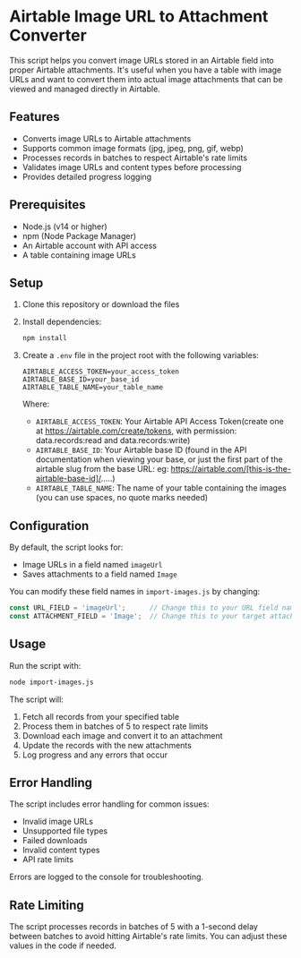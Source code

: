 # Airtable Image URL to Attachment Converter

This script helps you convert image URLs stored in an Airtable field into proper Airtable attachments. It's useful when you have a table with image URLs and want to convert them into actual image attachments that can be viewed and managed directly in Airtable.

## Features

- Converts image URLs to Airtable attachments
- Supports common image formats (jpg, jpeg, png, gif, webp)
- Processes records in batches to respect Airtable's rate limits
- Validates image URLs and content types before processing
- Provides detailed progress logging

## Prerequisites

- Node.js (v14 or higher)
- npm (Node Package Manager)
- An Airtable account with API access
- A table containing image URLs

## Setup

1. Clone this repository or download the files
2. Install dependencies:
   ```bash
   npm install
   ```
3. Create a `.env` file in the project root with the following variables:
   ```
   AIRTABLE_ACCESS_TOKEN=your_access_token
   AIRTABLE_BASE_ID=your_base_id
   AIRTABLE_TABLE_NAME=your_table_name
   ```

   Where:
   - `AIRTABLE_ACCESS_TOKEN`: Your Airtable API Access Token(create one at https://airtable.com/create/tokens, with permission: data.records:read and data.records:write)
   - `AIRTABLE_BASE_ID`: Your Airtable base ID (found in the API documentation when viewing your base, or just the first part of the airtable slug from the base URL: eg: https://airtable.com/[this-is-the-airtable-base-id]/.....)
   - `AIRTABLE_TABLE_NAME`: The name of your table containing the images (you can use spaces, no quote marks needed)

## Configuration

By default, the script looks for:
- Image URLs in a field named `imageUrl`
- Saves attachments to a field named `Image`

You can modify these field names in `import-images.js` by changing:
```javascript
const URL_FIELD = 'imageUrl';      // Change this to your URL field name
const ATTACHMENT_FIELD = 'Image';  // Change this to your target attachment field name
```

## Usage

Run the script with:
```bash
node import-images.js
```

The script will:
1. Fetch all records from your specified table
2. Process them in batches of 5 to respect rate limits
3. Download each image and convert it to an attachment
4. Update the records with the new attachments
5. Log progress and any errors that occur

## Error Handling

The script includes error handling for common issues:
- Invalid image URLs
- Unsupported file types
- Failed downloads
- Invalid content types
- API rate limits

Errors are logged to the console for troubleshooting.

## Rate Limiting

The script processes records in batches of 5 with a 1-second delay between batches to avoid hitting Airtable's rate limits. You can adjust these values in the code if needed. 
